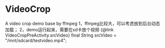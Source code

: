 # VideoCrop
A video crop demo base by ffmpeg
1，ffmpeg比较大，可以考虑放到后台动态加载；
2，demo运行起来，需要在sd卡放个视频 {@link VideoCropPreActivity.srcVideo}
final String srcVideo = "/mnt/sdcard/testvideo.mp4";

